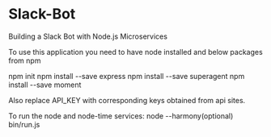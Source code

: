 # Slack-Bot
Building a Slack Bot with Node.js Microservices

To use this application you need to have node installed and below packages from npm

npm init
npm install --save express
npm install --save superagent
npm install --save moment

Also replace API_KEY with corresponding keys obtained from api sites.

To run the node and node-time services:
node --harmony(optional) bin/run.js 
